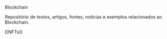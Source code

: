 Blockchain

Repositório de textos, artigos, fontes, notícias e exemplos relacionados ao Blockchain.

[[NFTs]]
